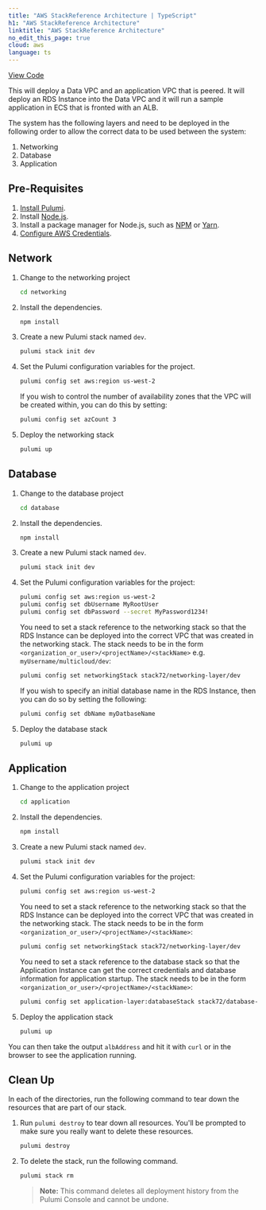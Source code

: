 ```yaml
---
title: "AWS StackReference Architecture | TypeScript"
h1: "AWS StackReference Architecture"
linktitle: "AWS StackReference Architecture"
no_edit_this_page: true
cloud: aws
language: ts
---
```


<!-- WARNING: this page was generated by a tool. Do not edit it by hand. -->
<!-- To change it, please see https://github.com/pulumi/docs/tree/master/tools/mktutorial. -->

<p class="mb-4 flex">
    <a class="flex flex-wrap items-center rounded text-xs text-white bg-blue-600 border-2 border-blue-600 px-2 mr-2 whitespace-no-wrap hover:text-white" style="height: 32px" href="https://github.com/pulumi/examples/tree/master/aws-ts-stackreference-architecture" target="_blank">
        <span><i class="fab fa-github pr-2"></i> View Code</span>
    </a>
</p>


This will deploy a Data VPC and an application VPC that is peered. It will deploy an RDS Instance into the Data VPC and it will
run a sample application in ECS that is fronted with an ALB.

The system has the following layers and need to be deployed in the following order to allow the correct data to be used
between the system:

1. Networking
2. Database
3. Application

## Pre-Requisites

1. [Install Pulumi](https://www.pulumi.com/docs/reference/install).
1. Install [Node.js](https://nodejs.org/en/download).
1. Install a package manager for Node.js, such as [NPM](https://www.npmjs.com/get-npm) or [Yarn](https://yarnpkg.com/lang/en/docs/install).
1. [Configure AWS Credentials](https://www.pulumi.com/docs/reference/clouds/aws/setup/).

## Network

1.  Change to the networking project
    ```bash
    cd networking
    ```

1.  Install the dependencies.

    ```bash
    npm install
    ```

1.  Create a new Pulumi stack named `dev`.

    ```bash
    pulumi stack init dev
    ```

1. Set the Pulumi configuration variables for the project.

    ```bash
    pulumi config set aws:region us-west-2
    ```
   
   If you wish to control the number of availability zones that the VPC will be created within, you can do this by setting:
   
   ```bash
   pulumi config set azCount 3
    ```

1. Deploy the networking stack

    ```bash
    pulumi up
    ```
   

## Database

1.  Change to the database project
    ```bash
    cd database
    ```

1.  Install the dependencies.

    ```bash
    npm install
    ```

1.  Create a new Pulumi stack named `dev`.

    ```bash
    pulumi stack init dev
    ```

1. Set the Pulumi configuration variables for the project:

   ```bash
   pulumi config set aws:region us-west-2
   pulumi config set dbUsername MyRootUser
   pulumi config set dbPassword --secret MyPassword1234!
   ```
   
   You need to set a stack reference to the networking stack so that the RDS Instance can be deployed into the correct VPC
   that was created in the networking stack. The stack needs to be in the form `<organization_or_user>/<projectName>/<stackName>` 
   e.g. `myUsername/multicloud/dev`:
   
   ```bash
   pulumi config set networkingStack stack72/networking-layer/dev
   ```
   
   If you wish to specify an initial database name in the RDS Instance, then you can do so by setting the following:
   
   ```bash
   pulumi config set dbName myDatbaseName
   ```

1. Deploy the database stack

    ```bash
    pulumi up
    ```

## Application

1.  Change to the application project
    ```bash
    cd application
    ```

1.  Install the dependencies.

    ```bash
    npm install
    ```

1.  Create a new Pulumi stack named `dev`.

    ```bash
    pulumi stack init dev
    ```

1. Set the Pulumi configuration variables for the project:

   ```bash
   pulumi config set aws:region us-west-2
   ```
   
   You need to set a stack reference to the networking stack so that the RDS Instance can be deployed into the correct VPC
   that was created in the networking stack. The stack needs to be in the form `<organization_or_user>/<projectName>/<stackName>`:
   
   ```bash
   pulumi config set networkingStack stack72/networking-layer/dev
   ```
 
   You need to set a stack reference to the database stack so that the Application Instance can get the correct credentials
   and database information for application startup. The stack needs to be in the form `<organization_or_user>/<projectName>/<stackName>`:
   
   ```bash
   pulumi config set application-layer:databaseStack stack72/database-layer/dev
   ```
 
1. Deploy the application stack

    ```bash
    pulumi up
    ```
   
You can then take the output `albAddress` and hit it with `curl` or in the browser to see the application running.

## Clean Up

In each of the directories, run the following command to tear down the resources that are part of our
stack.

1. Run `pulumi destroy` to tear down all resources.  You'll be prompted to make
   sure you really want to delete these resources.

   ```bash
   pulumi destroy
   ```

1. To delete the stack, run the following command.

   ```bash
   pulumi stack rm
   ```
   > **Note:** This command deletes all deployment history from the Pulumi
   > Console and cannot be undone.


